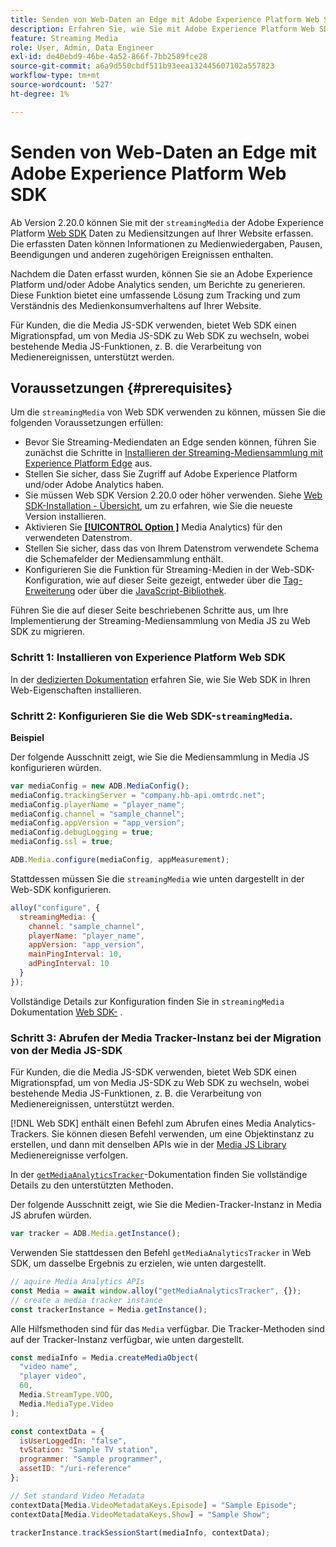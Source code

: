```yaml
---
title: Senden von Web-Daten an Edge mit Adobe Experience Platform Web SDK
description: Erfahren Sie, wie Sie mit Adobe Experience Platform Web SDK Streaming-Mediendaten von Adobe an Experience Platform Edge senden.
feature: Streaming Media
role: User, Admin, Data Engineer
exl-id: de40ebd9-46be-4a52-866f-7bb2589fce28
source-git-commit: a6a9d550cbdf511b93eea132445607102a557823
workflow-type: tm+mt
source-wordcount: '527'
ht-degree: 1%

---
```


# Senden von Web-Daten an Edge mit Adobe Experience Platform Web SDK

Ab Version 2.20.0 können Sie mit der `streamingMedia` der Adobe Experience Platform [Web SDK](https://experienceleague.adobe.com/de/docs/experience-platform/web-sdk/home) Daten zu Mediensitzungen auf Ihrer Website erfassen. Die erfassten Daten können Informationen zu Medienwiedergaben, Pausen, Beendigungen und anderen zugehörigen Ereignissen enthalten.

Nachdem die Daten erfasst wurden, können Sie sie an Adobe Experience Platform und/oder Adobe Analytics senden, um Berichte zu generieren. Diese Funktion bietet eine umfassende Lösung zum Tracking und zum Verständnis des Medienkonsumverhaltens auf Ihrer Website.

Für Kunden, die die Media JS-SDK verwenden, bietet Web SDK einen Migrationspfad, um von Media JS-SDK zu Web SDK zu wechseln, wobei bestehende Media JS-Funktionen, z. B. die Verarbeitung von Medienereignissen, unterstützt werden.

## Voraussetzungen {#prerequisites}

Um die `streamingMedia` von Web SDK verwenden zu können, müssen Sie die folgenden Voraussetzungen erfüllen:

* Bevor Sie Streaming-Mediendaten an Edge senden können, führen Sie zunächst die Schritte in [Installieren der Streaming-Mediensammlung mit Experience Platform Edge](/help/implementation/edge/implementation-edge.md) aus.
* Stellen Sie sicher, dass Sie Zugriff auf Adobe Experience Platform und/oder Adobe Analytics haben.
* Sie müssen Web SDK Version 2.20.0 oder höher verwenden. Siehe [Web SDK-Installation - Übersicht](https://experienceleague.adobe.com/de/docs/experience-platform/web-sdk/install/overview), um zu erfahren, wie Sie die neueste Version installieren.
* Aktivieren Sie **[[!UICONTROL Option &#x200B;]](https://experienceleague.adobe.com/de/docs/experience-platform/datastreams/configure)** Media Analytics) für den verwendeten Datenstrom.
* Stellen Sie sicher, dass das von Ihrem Datenstrom verwendete Schema die Schemafelder der Mediensammlung enthält.
* Konfigurieren Sie die Funktion für Streaming-Medien in der Web-SDK-Konfiguration, wie auf dieser Seite gezeigt, entweder über die [Tag-Erweiterung](#tag-extension) oder über die [JavaScript-Bibliothek](#library).

Führen Sie die auf dieser Seite beschriebenen Schritte aus, um Ihre Implementierung der Streaming-Mediensammlung von Media JS zu Web SDK zu migrieren.

### Schritt 1: Installieren von Experience Platform Web SDK

In der [dedizierten Dokumentation](https://experienceleague.adobe.com/de/docs/experience-platform/web-sdk/install/overview) erfahren Sie, wie Sie Web SDK in Ihren Web-Eigenschaften installieren.

### Schritt 2: Konfigurieren Sie die Web SDK-`streamingMedia`.

**Beispiel**

Der folgende Ausschnitt zeigt, wie Sie die Mediensammlung in Media JS konfigurieren würden.

```javascript
var mediaConfig = new ADB.MediaConfig();
mediaConfig.trackingServer = "company.hb-api.omtrdc.net";
mediaConfig.playerName = "player_name";
mediaConfig.channel = "sample_channel";
mediaConfig.appVersion = "app_version";
mediaConfig.debugLogging = true;
mediaConfig.ssl = true;

ADB.Media.configure(mediaConfig, appMeasurement);
```

Stattdessen müssen Sie die `streamingMedia` wie unten dargestellt in der Web-SDK konfigurieren.

```js
alloy("configure", {
  streamingMedia: {
    channel: "sample_channel",
    playerName: "player_name",
    appVersion: "app_version",
    mainPingInterval: 10,
    adPingInterval: 10
  }
});
```

Vollständige Details zur Konfiguration finden Sie in `streamingMedia` Dokumentation [ Web SDK-](https://experienceleague.adobe.com/de/docs/experience-platform/web-sdk/commands/configure/streamingmedia) .

### Schritt 3: Abrufen der Media Tracker-Instanz bei der Migration von der Media JS-SDK

Für Kunden, die die Media JS-SDK verwenden, bietet Web SDK einen Migrationspfad, um von Media JS-SDK zu Web SDK zu wechseln, wobei bestehende Media JS-Funktionen, z. B. die Verarbeitung von Medienereignissen, unterstützt werden.

[!DNL Web SDK] enthält einen Befehl zum Abrufen eines Media Analytics-Trackers. Sie können diesen Befehl verwenden, um eine Objektinstanz zu erstellen, und dann mit denselben APIs wie in der [Media JS Library](https://adobe-marketing-cloud.github.io/media-sdks/reference/javascript_3x/APIReference.html) Medienereignisse verfolgen.

In der [`getMediaAnalyticsTracker`](https://experienceleague.adobe.com/de/docs/experience-platform/web-sdk/commands/getmediaanalyticstracker)-Dokumentation finden Sie vollständige Details zu den unterstützten Methoden.

Der folgende Ausschnitt zeigt, wie Sie die Medien-Tracker-Instanz in Media JS abrufen würden.

```javascript
var tracker = ADB.Media.getInstance();
```

Verwenden Sie stattdessen den Befehl `getMediaAnalyticsTracker` in Web SDK, um dasselbe Ergebnis zu erzielen, wie unten dargestellt.

```js
// aquire Media Analytics APIs
const Media = await window.alloy("getMediaAnalyticsTracker", {});
// create a media tracker instance
const trackerInstance = Media.getInstance();
```

Alle Hilfsmethoden sind für das `Media` verfügbar. Die Tracker-Methoden sind auf der Tracker-Instanz verfügbar, wie unten dargestellt.

```js
const mediaInfo = Media.createMediaObject(
  "video name",
  "player video",
  60,
  Media.StreamType.VOD,
  Media.MediaType.Video
);

const contextData = {
  isUserLoggedIn: "false",
  tvStation: "Sample TV station",
  programmer: "Sample programmer",
  assetID: "/uri-reference"
};

// Set standard Video Metadata
contextData[Media.VideoMetadataKeys.Episode] = "Sample Episode";
contextData[Media.VideoMetadataKeys.Show] = "Sample Show";

trackerInstance.trackSessionStart(mediaInfo, contextData);
```

